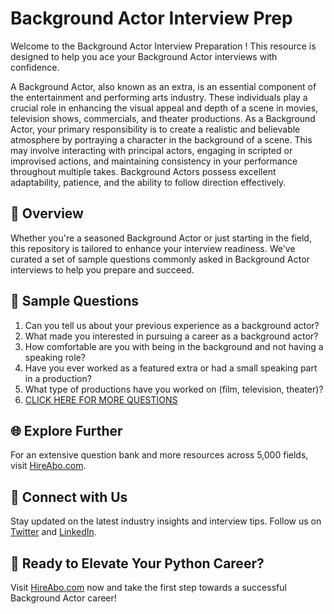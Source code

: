 # Background Actor Interview Prep

Welcome to the Background Actor Interview Preparation ! This resource is designed to help you ace your Background Actor interviews with confidence.

A Background Actor, also known as an extra, is an essential component of the entertainment and performing arts industry. These individuals play a crucial role in enhancing the visual appeal and depth of a scene in movies, television shows, commercials, and theater productions. As a Background Actor, your primary responsibility is to create a realistic and believable atmosphere by portraying a character in the background of a scene. This may involve interacting with principal actors, engaging in scripted or improvised actions, and maintaining consistency in your performance throughout multiple takes. Background Actors possess excellent adaptability, patience, and the ability to follow direction effectively.

## 🚀 Overview

Whether you're a seasoned Background Actor or just starting in the field, this repository is tailored to enhance your interview readiness. We've curated a set of sample questions commonly asked in Background Actor interviews to help you prepare and succeed.

## 📝 Sample Questions

1. Can you tell us about your previous experience as a background actor?
2. What made you interested in pursuing a career as a background actor?
3. How comfortable are you with being in the background and not having a speaking role?
4. Have you ever worked as a featured extra or had a small speaking part in a production?
5. What type of productions have you worked on (film, television, theater)?
6. [CLICK HERE FOR MORE QUESTIONS](https://hireabo.com/job/16_0_22/Background%20Actor)

## 🌐 Explore Further

For an extensive question bank and more resources across 5,000 fields, visit [HireAbo.com](https://www.hireabo.com).

## 📱 Connect with Us

Stay updated on the latest industry insights and interview tips. Follow us on [Twitter](https://twitter.com/hireabo) and [LinkedIn](https://www.linkedin.com/in/hire-abo-3609972a8/).

## 🚀 Ready to Elevate Your Python Career?

Visit [HireAbo.com](https://www.hireabo.com) now and take the first step towards a successful Background Actor career!